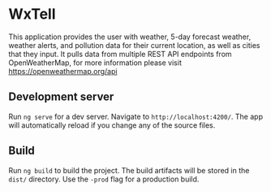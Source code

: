 # WxTell

This application provides the user with weather, 5-day forecast weather, weather alerts, and pollution data for their current location, as well as cities that they input. It pulls data from multiple REST API endpoints from OpenWeatherMap, for more information please visit https://openweathermap.org/api

## Development server

Run `ng serve` for a dev server. Navigate to `http://localhost:4200/`. The app will automatically reload if you change any of the source files.

## Build

Run `ng build` to build the project. The build artifacts will be stored in the `dist/` directory. Use the `-prod` flag for a production build.

